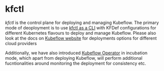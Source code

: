 # kfctl

_kfctl_ is the control plane for deploying and managing Kubeflow. The primary mode of deoployment is to use [kfctl as a CLI](https://github.com/kubeflow/kfctl/tree/master/cmd/kfctl) with KFDef configurations for different Kubernetes flavours to deploy and manage Kubeflow. Please also look at the docs on [Kubeflow website](https://www.kubeflow.org/docs/started/getting-started/) for deployments options for different cloud providers

Additionally, we have also introduced [Kubeflow Operator](./operator.md) in incubation mode, which apart from deploying Kubeflow, will perform additional fucntionalities around monitoring the deployment for consistency etc. 
